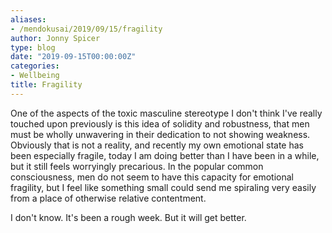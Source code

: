 ```yaml
---
aliases:
- /mendokusai/2019/09/15/fragility
author: Jonny Spicer
type: blog
date: "2019-09-15T00:00:00Z"
categories:
- Wellbeing
title: Fragility
---
```

One of the aspects of the toxic masculine stereotype I don't think I've really touched upon previously is this idea of solidity and robustness, that men must be wholly unwavering in their dedication
to not showing weakness. Obviously that is not a reality, and recently my own emotional state has been especially fragile, today I am doing better than I have been in a while, but it still feels
worryingly precarious. In the popular common consciousness, men do not seem to have this capacity for emotional fragility, but I feel like something small could send me spiraling very easily from
a place of otherwise relative contentment.

I don't know. It's been a rough week. But it will get better.
